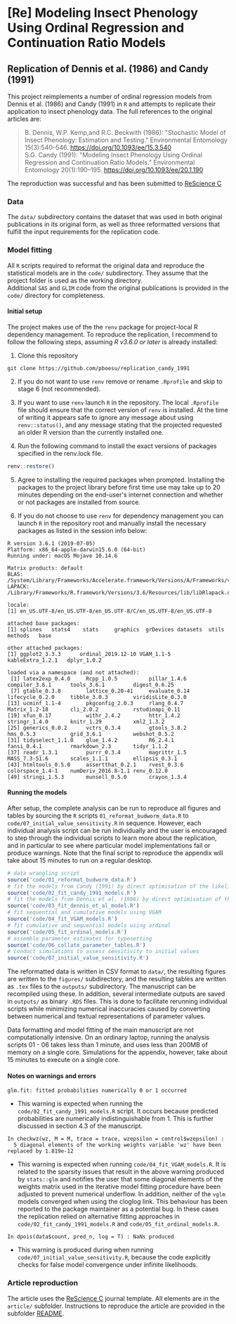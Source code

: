 # [Re] Modeling Insect Phenology Using Ordinal Regression and Continuation Ratio Models
## Replication of Dennis et al. (1986) and Candy (1991)
<!--[![DOI](https://zenodo.org/badge/DOI/10.5281/zenodo.4012772.svg)](https://doi.org/10.5281/zenodo.4012772)-->

This project reimplements a number of ordinal regression models from Dennis et al. (1986) and Candy (1991) in `R` and attempts to replicate their application to insect phenology data. The full references to the original articles are:

> B. Dennis, W.P. Kemp,and R.C. Beckwith (1986): "Stochastic Model of Insect Phenology: Estimation and Testing." Environmental Entomology 15(3):540–546. https://doi.org/10.1093/ee/15.3.540    
> S.G. Candy (1991): "Modeling Insect Phenology Using Ordinal Regression and Continuation Ratio Models." Environmental Entomology 20(1):190–195. https://doi.org/10.1093/ee/20.1.190

The reproduction was successful and has been submitted to [ReScience C](https://rescience.github.io/) 

### Data
The `data/` subdirectory contains the dataset that was used in both original publications in its original form, as well as three reformatted versions that fulfill the input requirements for the replication code.   

### Model fitting 
All `R` scripts required to reformat the original data and reproduce the statistical models are in the `code/` subdirectory.
They assume that the project folder is used as the working directory.    
Additional `SAS` and `GLIM` code from the original publications is provided in the `code/` directory for completeness.


#### Initial setup
The project makes use of the the `renv` package for project-local R dependency management. To reproduce the replication, I recommend to follow the following steps, assuming *R v3.6.0 or later* is already installed:

1. Clone this repository
```
git clone https://github.com/pboesu/replication_candy_1991
```
2. If you do not want to use `renv` remove or rename `.Rprofile` and skip to stage 6 (not recommended). 

3. If you want to use `renv` launch `R` in the repository. The local `.Rprofile` file should ensure that the correct version of `renv` is installed. At the time of writing it appears safe to ignore any message about using `renv::status()`, and any message stating that the projected requested an older R version than the currently installed one. 

4. Run the following command to install the exact versions of packages specified in the renv.lock file.
```r
renv::restore()
```
5. Agree to installing the required packages when prompted. Installing the packages to the project library before first time use may take up to 20 minutes depending on the end-user's internet connection and whether or not packages are installed from source.

6. If you do not choose to use `renv` for dependency management you can launch `R` in the repository root and manually install the necessary packages as listed in the session info below:
```
R version 3.6.1 (2019-07-05)
Platform: x86_64-apple-darwin15.6.0 (64-bit)
Running under: macOS Mojave 10.14.6

Matrix products: default
BLAS:   /System/Library/Frameworks/Accelerate.framework/Versions/A/Frameworks/vecLib.framework/Versions/A/libBLAS.dylib
LAPACK: /Library/Frameworks/R.framework/Versions/3.6/Resources/lib/libRlapack.dylib

locale:
[1] en_US.UTF-8/en_US.UTF-8/en_US.UTF-8/C/en_US.UTF-8/en_US.UTF-8

attached base packages:
[1] splines   stats4    stats     graphics  grDevices datasets  utils     methods   base     

other attached packages:
[1] ggplot2_3.3.3      ordinal_2019.12-10 VGAM_1.1-5         kableExtra_1.2.1   dplyr_1.0.2       

loaded via a namespace (and not attached):
 [1] latex2exp_0.4.0     Rcpp_1.0.5          pillar_1.4.6        compiler_3.6.1      tools_3.6.1         digest_0.6.25      
 [7] gtable_0.3.0        lattice_0.20-41     evaluate_0.14       lifecycle_0.2.0     tibble_3.0.3        viridisLite_0.3.0  
[13] ucminf_1.1-4        pkgconfig_2.0.3     rlang_0.4.7         Matrix_1.2-18       cli_2.0.2           rstudioapi_0.11    
[19] xfun_0.17           withr_2.4.2         httr_1.4.2          stringr_1.4.0       knitr_1.29          xml2_1.3.2         
[25] generics_0.0.2      vctrs_0.3.4         gtools_3.8.2        hms_0.5.3           grid_3.6.1          webshot_0.5.2      
[31] tidyselect_1.1.0    glue_1.4.2          R6_2.4.1            fansi_0.4.1         rmarkdown_2.3       tidyr_1.1.2        
[37] readr_1.3.1         purrr_0.3.4         magrittr_1.5        MASS_7.3-51.6       scales_1.1.1        ellipsis_0.3.1     
[43] htmltools_0.5.0     assertthat_0.2.1    rvest_0.3.6         colorspace_1.4-1    numDeriv_2016.8-1.1 renv_0.12.0        
[49] stringi_1.5.3       munsell_0.5.0       crayon_1.3.4   
```


#### Running the models
After setup, the complete analysis can be run to reproduce all figures and tables by sourcing the `R` scripts `01_reformat_budworm_data.R` to `code/07_initial_value_sensitivity.R` in sequence. 
However, each individual analysis script can be run individually and the user is encouraged to step through the individual scripts to learn more about the replication, and in particular to see where particular model implementations fail or produce warnings.
Note that the final script to reproduce the appendix will take about 15 minutes to run on a regular desktop.

```r
# data wrangling script
source('code/01_reformat_budworm_data.R')
# fit the models from Candy (1991) by direct optimisation of the likelihood
source('code/02_fit_candy_1991_models.R')
# fit the models from Dennis et al. (1986) by direct optimisation of the likelihood
source('code/03_fit_dennis_et_al_model.R')
# fit sequential and cumulative models using VGAM
source('code/04_fit_VGAM_models.R')
# fit cumulative and sequential models using ordinal
source('code/05_fit_ordinal_models.R')
# assemble parameter estimates for typesetting
source('code/06_collate_parameter_tables.R')
# conduct simulations to assess sensitivity to initial values
source('code/07_initial_value_sensitivity.R')
```

The reformatted data is written in CSV format to `data/`, the resulting figures are written to the `figures/` subdirectory, and the resulting tables are written as `.tex` files to the `outputs/` subdirectory. The manuscript can be recompiled using these.
In addition, several intermediate outputs are saved in `outputs/` as binary `.RDS` files. This is done to facilitate rerunning individual scripts while minimizing numerical inaccuracies caused by converting between numerical and textual representations of parameter values.

Data formatting and model fitting of the main manuscript are not computationally intensive. On an ordinary laptop, running the analysis scripts 01 - 06 takes less than 1 minute, and uses less than 200MB of memory on a single core. 
Simulations for the appendix, however, take about 15 minutes to execute on a single core.

#### Notes on warnings and errors

```
glm.fit: fitted probabilities numerically 0 or 1 occurred
```
- This warning is expected when running the `code/02_fit_candy_1991_models.R` script. It occurs because predicted probabilities are numerically indistinguishable from 1. This is further discussed in section 4.3 of the manuscript.

```
In checkwz(wz, M = M, trace = trace, wzepsilon = control$wzepsilon) :
  5 diagonal elements of the working weights variable 'wz' have been replaced by 1.819e-12
```

- This warning is expected when running `code/04_fit_VGAM_models.R`. It is related to the sparsity issues that result in the above warning produced by `stats::glm` and notifies the user that some diagonal elements of the weights matrix used in the iterative model fitting procedure have been adjusted to prevent numerical underflow. 
In addition, neither of the `vglm` models converged when using the cloglog link. This behaviour has been reported to the package maintainer as a potential bug. In these cases the replication relied on alternative fitting approaches in `code/02_fit_candy_1991_models.R` and `code/05_fit_ordinal_models.R`.

```
In dpois(data$count, pred_n, log = T) : NaNs produced
```

- This warning is produced during when running `code/07_initial_value_sensitivity.R`, because the code explicitly checks for false model convergence under infinite likelihoods.

### Article reproduction
The article uses the [ReScience C](https://rescience.github.io/) journal template. All elements are in the `article/` subfolder. Instructions to reproduce the article are provided in the subfolder [README](article/README.md).